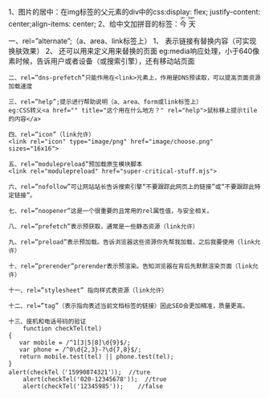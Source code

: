 1、图片的居中：在img标签的父元素的div中的css:display: flex; justify-content: center;align-items: center;
2、给中文加拼音的标签：<ruby>今 天<rp>(</rp><rt>jin tian</rt><rp>)</rp></ruby>

一、rel=”alternate”;（a、area、link标签上）
	1、 表示链接有替换内容（可实现换肤效果）
	2、 还可以用来定义用来替换的页面
	eg:media响应处理，小于640像素时候，告诉用户或者设备（或搜索引擎），还有移动站页面
	<link rel="alternate" media="only screen and (max-width: 640px)" href="css页面" />
	
	二、rel=”dns-prefetch”只能作用在<link>元素上，作用是DNS预读取，可以提高页面资源加载速度
	
	三、rel=”help”;提示进行帮助说明（a、area、form或link标签上）
	eg:CSS转义<a href="" title="这个用在什么地方？" rel="help">鼠标移上提示tile的内容</a>
	
	四、rel=”icon”（link允许）
	<link rel="icon" type="image/png" href="image/choose.png" sizes="16x16">
	
	五、rel=”modulepreload”预加载原生模块脚本
	<link rel="modulepreload" href="super-critical-stuff.mjs">
	
	六、rel=”nofollow”可让网站站长告诉搜索引擎“不要跟踪此网页上的链接”或“不要跟踪此特定链接”。
	
	七、rel=”noopener”这是一个很重要的且常用的rel属性值，与安全相关。
	
	八、rel=”prefetch”表示预获取，通常是一些静态资源（link允许）
	
	九、rel=”preload”表示预加载。告诉浏览器这些资源你先帮我加载，之后我要使用（link允许）
	
	十、rel=”prerender”prerender表示预渲染。告知浏览器在背后先默默渲染页面（link允许）
	
	十一、rel=”stylesheet” 指向样式表资源（link允许）
	
	十二、rel=”tag”（表示指向表述当前文档标签的链接）因此SEO会更加精准，质量更高。
	
	十三、座机和电话号码的验证
        function checkTel(tel)
	{
	   var mobile = /^1[3|5|8]\d{9}$/;
	   var phone = /^0\d{2,3}-?\d{7,8}$/;
	   return mobile.test(tel) || phone.test(tel);
	}
	alert(checkTel（'15990874321'）);  //ture
        alert(checkTel('020-12345678'));  //true
        alert(checkTel('12345985'));    //false
